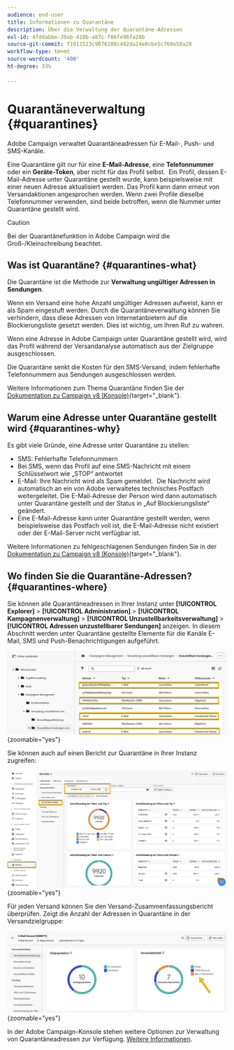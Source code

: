 ```yaml
---
audience: end-user
title: Informationen zu Quarantäne
description: Über die Verwaltung der Quarantäne-Adressen
exl-id: 4fddabbe-39ab-418b-a87c-f86fe96fa28b
source-git-commit: f1911523c9076188c492da24e0cbe5c760e58a28
workflow-type: tm+mt
source-wordcount: '400'
ht-degree: 33%

---
```


# Quarantäneverwaltung {#quarantines}

Adobe Campaign verwaltet Quarantäneadressen für E-Mail-, Push- und SMS-Kanäle.

Eine Quarantäne gilt nur für eine **E-Mail-Adresse**, eine **Telefonnummer** oder ein **Geräte-Token**, aber nicht für das Profil selbst.  Ein Profil, dessen E-Mail-Adresse unter Quarantäne gestellt wurde, kann beispielsweise mit einer neuen Adresse aktualisiert werden. Das Profil kann dann erneut von Versandaktionen angesprochen werden. Wenn zwei Profile dieselbe Telefonnummer verwenden, sind beide betroffen, wenn die Nummer unter Quarantäne gestellt wird.

>[!CAUTION]
>
>Bei der Quarantänefunktion in Adobe Campaign wird die Groß-/Kleinschreibung beachtet.

## Was ist Quarantäne? {#quarantines-what}

Die Quarantäne ist die Methode zur **Verwaltung ungültiger Adressen in Sendungen**.

Wenn ein Versand eine hohe Anzahl ungültiger Adressen aufweist, kann er als Spam eingestuft werden. Durch die Quarantäneverwaltung können Sie verhindern, dass diese Adressen von Internetanbietern auf die Blockierungsliste gesetzt werden. Dies ist wichtig, um Ihren Ruf zu wahren.

Wenn eine Adresse in Adobe Campaign unter Quarantäne gestellt wird, wird das Profil während der Versandanalyse automatisch aus der Zielgruppe ausgeschlossen.

Die Quarantäne senkt die Kosten für den SMS-Versand, indem fehlerhafte Telefonnummern aus Sendungen ausgeschlossen werden.

Weitere Informationen zum Thema Quarantäne finden Sie der [Dokumentation zu Campaign v8 (Konsole)](https://experienceleague.adobe.com/de/docs/campaign/campaign-v8/send/failures/quarantines){target="_blank"}.

## Warum eine Adresse unter Quarantäne gestellt wird {#quarantines-why}

Es gibt viele Gründe, eine Adresse unter Quarantäne zu stellen:

* SMS: Fehlerhafte Telefonnummern
* Bei SMS, wenn das Profil auf eine SMS-Nachricht mit einem Schlüsselwort wie „STOP“ antwortet
* E-Mail: Ihre Nachricht wird als Spam gemeldet.  Die Nachricht wird automatisch an ein von Adobe verwaltetes technisches Postfach weitergeleitet. Die E-Mail-Adresse der Person wird dann automatisch unter Quarantäne gestellt und der Status in „Auf Blockierungsliste“ geändert.
* Eine E-Mail-Adresse kann unter Quarantäne gestellt werden, wenn beispielsweise das Postfach voll ist, die E-Mail-Adresse nicht existiert oder der E-Mail-Server nicht verfügbar ist.

Weitere Informationen zu fehlgeschlagenen Sendungen finden Sie in der [Dokumentation zu Campaign v8 (Konsole)](https://experienceleague.adobe.com/de/docs/campaign/campaign-v8/send/failures/delivery-failures){target="_blank"}.

## Wo finden Sie die Quarantäne-Adressen? {#quarantines-where}

Sie können alle Quarantäneadressen in Ihrer Instanz unter **[!UICONTROL Explorer]** > **[!UICONTROL Administration]** > **[!UICONTROL Kampagnenverwaltung]** > **[!UICONTROL Unzustellbarkeitsverwaltung]** > **[!UICONTROL Adressen unzustellbarer Sendungen]** anzeigen. In diesem Abschnitt werden unter Quarantäne gestellte Elemente für die Kanäle E-Mail, SMS und Push-Benachrichtigungen aufgeführt.

![Quarantänespeicherort in der Benutzeroberfläche von Adobe Campaign](assets/quarantine_location.png){zoomable="yes"}

Sie können auch auf einen Bericht zur Quarantäne in Ihrer Instanz zugreifen:

![Quarantäne-Berichte in der Adobe Campaign-Benutzeroberfläche](assets/quarantine_reports.png){zoomable="yes"}

Für jeden Versand können Sie den Versand-Zusammenfassungsbericht überprüfen. Zeigt die Anzahl der Adressen in Quarantäne in der Versandzielgruppe:

![Versandzusammenfassungsbericht mit Adressen in Quarantäne](assets/quarantine_delivery.png){zoomable="yes"}

In der Adobe Campaign-Konsole stehen weitere Optionen zur Verwaltung von Quarantäneadressen zur Verfügung. [Weitere Informationen](https://experienceleague.adobe.com/de/docs/campaign/campaign-v8/send/failures/quarantines#access-quarantined-addresses).